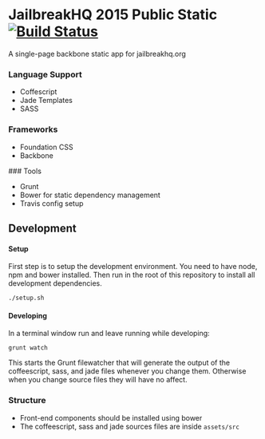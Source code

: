 # JailbreakHQ 2015 Public Static [![Build Status](https://travis-ci.org/jailbreakhq/public-static.svg?branch=master)](https://travis-ci.org/jailbreakhq/public-static)
A single-page backbone static app for jailbreakhq.org

### Language Support
* Coffescript
* Jade Templates
* SASS

### Frameworks
* Foundation CSS
* Backbone

### Tools
* Grunt 
* Bower for static dependency management
* Travis config setup


## Development
#### Setup
First step is to setup the development environment. You need to have node, npm and bower installed. Then run in the root of this repository to install all development dependencies.

```
./setup.sh
```

#### Developing
In a terminal window run and leave running while developing:

```
grunt watch
```

This starts the Grunt filewatcher that will generate the output of the coffeescript, sass, and jade files whenever you change them. Otherwise when you change source files they will have no affect.

### Structure
* Front-end components should be installed using bower
* The coffeescript, sass and jade sources files are inside `assets/src`